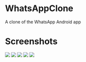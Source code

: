 # WhatsAppClone
A clone of the WhatsApp Android app

# Screenshots

<img src="https://user-images.githubusercontent.com/35772751/203338250-5abc22f1-8844-43cb-b2fc-ec47eef91009.png"/>

<img src="https://user-images.githubusercontent.com/35772751/203338620-ffbe5b60-28d1-465d-9358-101fdf878bf5.png"/>

<img src="https://user-images.githubusercontent.com/35772751/203338744-7d782522-b179-4fa9-ac11-a5098bbb0d7d.png"/>

<img src="https://user-images.githubusercontent.com/35772751/203339017-ec2bcd01-e07c-4e3d-b927-dfae7ae76fc1.png"/>

<img src="https://user-images.githubusercontent.com/35772751/203339175-ae152d24-cef8-4711-8305-069b0aabea9a.png"/>



